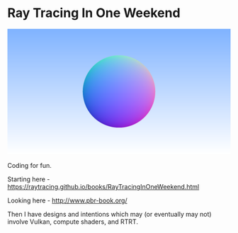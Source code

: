 # Ray Tracing In One Weekend

![](project/windows/image.png)

Coding for fun.

Starting here - https://raytracing.github.io/books/RayTracingInOneWeekend.html

Looking here - http://www.pbr-book.org/

Then I have designs and intentions which may (or eventually may not) involve Vulkan, compute shaders, and RTRT.
